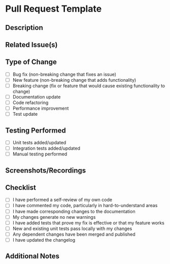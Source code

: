 # Pull Request Template

## Description

<!-- Provide a brief description of the changes in this PR -->

## Related Issue(s)

<!-- Link to the issue(s) this PR addresses, using hashtag notation: #123 -->

## Type of Change

- [ ] Bug fix (non-breaking change that fixes an issue)
- [ ] New feature (non-breaking change that adds functionality)
- [ ] Breaking change (fix or feature that would cause existing functionality to change)
- [ ] Documentation update
- [ ] Code refactoring
- [ ] Performance improvement
- [ ] Test update

## Testing Performed

<!-- Describe the testing you have performed to verify your changes work -->

- [ ] Unit tests added/updated
- [ ] Integration tests added/updated
- [ ] Manual testing performed

## Screenshots/Recordings

<!-- If applicable, add screenshots or recordings to help explain your changes -->

## Checklist

- [ ] I have performed a self-review of my own code
- [ ] I have commented my code, particularly in hard-to-understand areas
- [ ] I have made corresponding changes to the documentation
- [ ] My changes generate no new warnings
- [ ] I have added tests that prove my fix is effective or that my feature works
- [ ] New and existing unit tests pass locally with my changes
- [ ] Any dependent changes have been merged and published
- [ ] I have updated the changelog

## Additional Notes

<!-- Add any other context about the PR here -->
